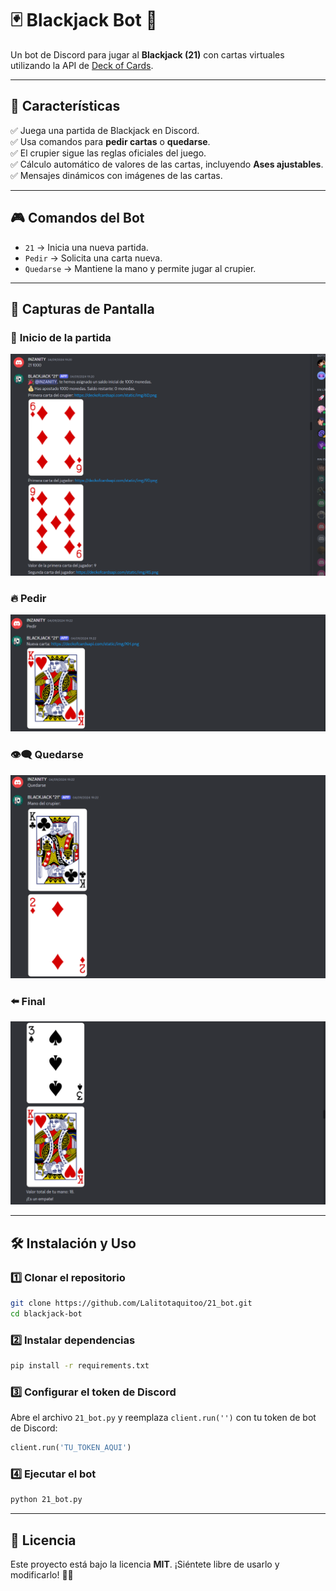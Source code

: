 # 🃏 Blackjack Bot 🎰

Un bot de Discord para jugar al **Blackjack (21)** con cartas virtuales utilizando la API de [Deck of Cards](https://www.deckofcardsapi.com/).

---

## 🚀 **Características**
✅ Juega una partida de Blackjack en Discord.  
✅ Usa comandos para **pedir cartas** o **quedarse**.  
✅ El crupier sigue las reglas oficiales del juego.  
✅ Cálculo automático de valores de las cartas, incluyendo **Ases ajustables**.  
✅ Mensajes dinámicos con imágenes de las cartas.  

---

## 🎮 **Comandos del Bot**

- `21` → Inicia una nueva partida.
- `Pedir` → Solicita una carta nueva.
- `Quedarse` → Mantiene la mano y permite jugar al crupier.

---

## 📸 **Capturas de Pantalla**

### 🎴 **Inicio de la partida**
<p align="center">
  <img src="./assets/inicio.png" alt="Inicio del juego">
</p>

### 🔥 **Pedir**
<p align="center">
  <img src="./assets/juego.png" alt="Juego en progreso">
</p>

### 👁️‍🗨️ **Quedarse**
<p align="center">
  <img src="./assets/parte1.png" alt="Juego en progreso">
</p>

### ⬅️ **Final**
<p align="center">

  <img src="./assets/parte2.png" alt="Juego en progreso">
</p>

---

## 🛠 **Instalación y Uso**

### 1️⃣ **Clonar el repositorio**  
```sh
git clone https://github.com/Lalitotaquitoo/21_bot.git
cd blackjack-bot
```

### 2️⃣ **Instalar dependencias**  
```sh
pip install -r requirements.txt
```

### 3️⃣ **Configurar el token de Discord**  
Abre el archivo `21_bot.py` y reemplaza `client.run('')` con tu token de bot de Discord:
```python
client.run('TU_TOKEN_AQUI')
```

### 4️⃣ **Ejecutar el bot**  
```sh
python 21_bot.py
```

---

## 📝 **Licencia**
Este proyecto está bajo la licencia **MIT**. ¡Siéntete libre de usarlo y modificarlo! 🎲✨

